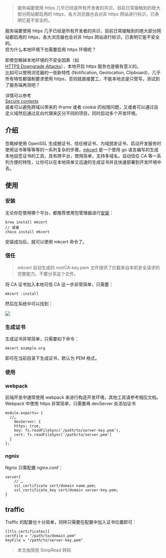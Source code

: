 > 服务端要使用 https 几乎已经是所有开发者的共识，目前日常接触到的绝大部分网站都启用的 https，各大浏览器也会对非 https 网站进行标识，已表明它是不安全的。

服务端要使用 https 几乎已经是所有开发者的共识，目前日常接触到的绝大部分网站都启用的 https，各大浏览器也会对非 https 网站进行标识，已表明它是不安全的。  
但为什么本地环境下也需要启用 https 环境呢？  
  
即使忽略掉本地环境的不安全因素（如  
[HTTPS Downgrade Attacks](https://auth0.com/blog/preventing-https-downgralde-attacks/)），本地开启 https 服务也是极有意义的。  
比如可以使用浏览器的一些新特性 (Notification, Geolocation, Clipboard)，几乎所有特性都强制要求使用 https，否则就直接罢工，不能本地总是只管写，测试到了服务端再测吧？  
  
详情可以参考  
[Secure contexts](https://developer.mozilla.org/en-US/docs/Web/Security/Secure_Contexts)  
或者可以避免跨域以带来的 iframe 或者 cookie 的权限问题，又或者可以通过自定义域然后通过反向代理来区分不同的项目，同时启动多个开发环境。  

## 介绍

忽略掉使用 OpenSSL 生成根证书、信任根证书、为域颁发证书、启动开发服务时使用证书等等等等的一系列复杂的步骤。[mkcert](https://github.com/FiloSottile/mkcert) 是一个使用 go 语言编写的生成本地自签证书的工具，具有跨平台，使用简单，支持多域名，自动信任 CA 等一系列方便的特性，让你可以在本地简单又迅速的生成证书并且快速部署到开发环境中去。

## 使用

### 安装

无论你在使用哪个平台，都推荐使用包管理器进行[安装](https://github.com/FiloSottile/mkcert#installation)：

```Plain
brew install mkcert
// 或者
choco install mkcert
```

安装成功后，就可以使用 mkcert 命令了。

### 信任

> mkcert 自动生成的 rootCA-key.pem 文件提供了拦截来自本机安全请求的完整能力。不要分享这个文件。

将 CA 证书加入本地可信 CA 这一步非常简单，只需要：

```Plain
mkcert -install
```

然后在系统中可以找到：

[![](https://blog.osvlabs.com/wp-content/uploads/2023/01/cert-local.png)](https://blog.osvlabs.com/wp-content/uploads/2023/01/cert-local.png)

### 生成证书

生成证书非常简单，只需要如下命令：

```Plain
mkcert example.org
```

即可在当前目录下生成证书，默认为 PEM 格式。

### 使用

### webpack

前端开发中通常使用 webpack 来进行构造开发环境，其他工具请参考相应文档。  
Webpack 中使用 https 非常简单，只需要再 devServer 处添加证书  

```Plain
module.exports= {
  //…
    devServer: {
    https: true,
    key: fs.readFileSync('/path/to/server-key.pem'),
    cert: fs.readFileSync('/path/to/server.pem')
  }
};
```

### ngnix

Ngnix 只需配置 nginx.conf：

```Plain
server{
    // …
    ssl_certificate cert/domain name.pem;
    ssl_certificate_key cert/domain server-key.pem;
}
```

## traffic

Traffic 的配置也十分简单，同样只需要在配置中加入证书位置即可：

```Plain
[[tls.certificates]]
certFile = "/path/to/domain.pem"
keyFile = "/path/to/server-key.pem"
```

> 本文由简悦 SimpRead 转码